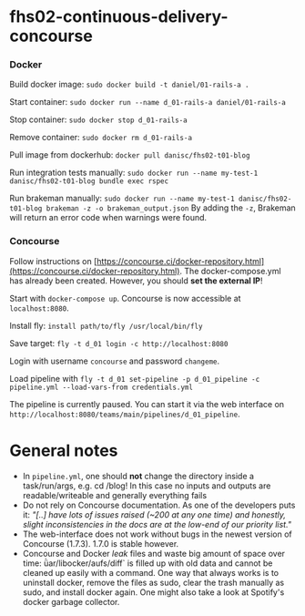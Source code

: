 # fhs02-continuous-delivery-concourse

### Docker

Build docker image: `sudo docker build -t daniel/01-rails-a .`

Start container: `sudo docker run --name d_01-rails-a daniel/01-rails-a`

Stop container: `sudo docker stop d_01-rails-a`

Remove container: `sudo docker rm d_01-rails-a`

Pull image from dockerhub: `docker pull danisc/fhs02-t01-blog`

Run integration tests manually: `sudo docker run --name my-test-1 danisc/fhs02-t01-blog bundle exec rspec`

Run brakeman manually: `sudo docker run --name my-test-1 danisc/fhs02-t01-blog brakeman -z -o brakeman_output.json`
By adding the `-z`, Brakeman will return an error code when warnings were found.

### Concourse
Follow instructions on [https://concourse.ci/docker-repository.html](https://concourse.ci/docker-repository.html). The docker-compose.yml has already been created. However, you should **set the external IP**!

Start with `docker-compose up`. Concourse is now accessible at `localhost:8080`.

Install fly: `install path/to/fly /usr/local/bin/fly`

Save target: `fly -t d_01 login -c http://localhost:8080`

Login with username `concourse` and password `changeme`.

Load pipeline with `fly -t d_01 set-pipeline -p d_01_pipeline -c pipeline.yml --load-vars-from credentials.yml`

The pipeline is currently paused. You can start it via the web interface on `http://localhost:8080/teams/main/pipelines/d_01_pipeline`.

# General notes

* In `pipeline.yml`, one should **not** change the directory inside a task/run/args, e.g. cd /blog! In this case no inputs and outputs are readable/writeable and generally everything fails
* Do not rely on Concourse documentation. As one of the developers puts it: *"[..] have lots of issues raised (~200 at any one time) and honestly, slight inconsistencies in the docs are at the low-end of our priority list."*
* The web-interface does not work without bugs in the newest version of Concourse (1.7.3). 1.7.0 is stable however.
* Concourse and Docker *leak* files and waste big amount of space over time: ǜar/libocker/aufs/diff` is filled up with old data and cannot be cleaned up easily with a command. One way that always works is to uninstall docker, remove the files as sudo, clear the trash manually as sudo, and install docker again. One might also take a look at Spotify's docker garbage collector.